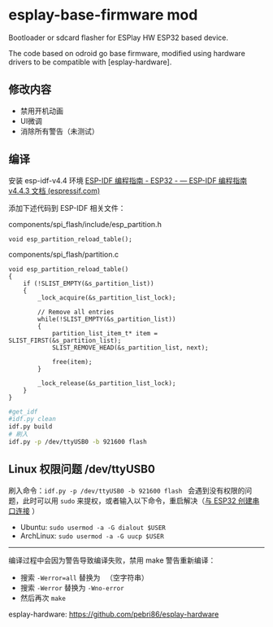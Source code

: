 # esplay-base-firmware mod

Bootloader or sdcard flasher for ESPlay HW ESP32 based device.

The code based on odroid go base firmware, modified using hardware drivers to be compatible with [esplay-hardware].

## 修改内容

- 禁用开机动画
- UI微调
- 消除所有警告（未测试）

## 编译

安装 esp-idf-v4.4 环境 [ESP-IDF 编程指南 - ESP32 - — ESP-IDF 编程指南 v4.4.3 文档 (espressif.com)](https://docs.espressif.com/projects/esp-idf/zh_CN/v4.4.3/esp32/index.html)

添加下述代码到 ESP-IDF 相关文件：

components/spi_flash/include/esp_partition.h
```
void esp_partition_reload_table();
```

components/spi_flash/partition.c
```
void esp_partition_reload_table()
{
    if (!SLIST_EMPTY(&s_partition_list))
    {
        _lock_acquire(&s_partition_list_lock);

        // Remove all entries
        while(!SLIST_EMPTY(&s_partition_list))
        {
            partition_list_item_t* item = SLIST_FIRST(&s_partition_list);
            SLIST_REMOVE_HEAD(&s_partition_list, next);

            free(item);
        }

        _lock_release(&s_partition_list_lock);
    }
}

```


```sh
#get_idf
#idf.py clean
idf.py build
# 刷入
idf.py -p /dev/ttyUSB0 -b 921600 flash 
```

## Linux 权限问题 /dev/ttyUSB0

刷入命令：`idf.py -p /dev/ttyUSB0 -b 921600 flash ` 会遇到没有权限的问题，此时可以用 `sudo` 来提权，或者输入以下命令，重启解决（[与 ESP32 创建串口连接](https://docs.espressif.com/projects/esp-idf/zh_CN/latest/esp32/get-started/establish-serial-connection.html#linux-dialout-group) ）
- Ubuntu:  `sudo usermod -a -G dialout $USER`
- ArchLinux: `sudo usermod -a -G uucp $USER`

---

编译过程中会因为警告导致编译失败，禁用 make 警告重新编译：
- 搜索 `-Werror=all` 替换为 ` `（空字符串）
- 搜索 `-Werror` 替换为 `-Wno-error`
- 然后再次 `make`

esplay-hardware: https://github.com/pebri86/esplay-hardware
